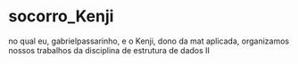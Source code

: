 # socorro_Kenji
no qual eu, gabrielpassarinho, e o Kenji, dono da mat aplicada, organizamos nossos trabalhos da disciplina de estrutura de dados II
